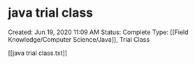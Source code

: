 # java trial class

Created: Jun 19, 2020 11:09 AM
Status: Complete
Type: [[Field Knowledge/Computer Science/Java]], Trial Class

[[java trial class.txt]]